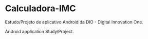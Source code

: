 # Calculadora-IMC
Estudo/Projeto de aplicativo Android da DIO - Digital Innovation One.

Android application Study/Project.
